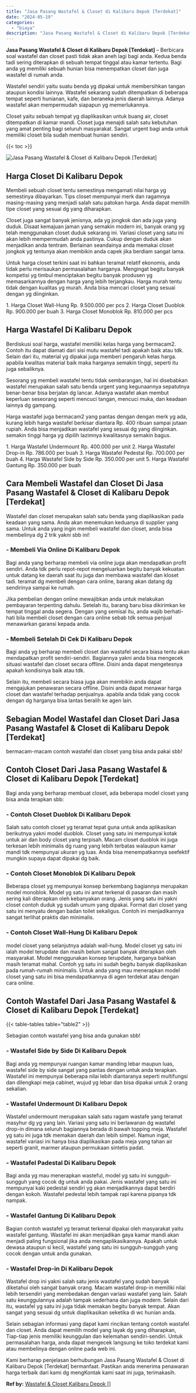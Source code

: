 ```yaml
---
title: "Jasa Pasang Wastafel & Closet di Kalibaru Depok [Terdekat]"
date: "2024-05-19"
categories: 
  - "biaya"
description: "Jasa Pasang Wastafel & Closet di Kalibaru Depok [Terdekat]. Kami berharap penjelasan berhubungan Jasa Pasang Wastafel & Closet di Kalibaru Depok [Terdekat]..."
---
```


**Jasa Pasang Wastafel & Closet di Kalibaru Depok \[Terdekat\]** – Berbicara soal wastafel dan closet pasti tidak akan aneh lagi bagi anda. Kedua benda tadi sering diterapkan di sebuah tempat tinggal atau kamar tertentu. Bagi anda yg memiliki sebuah hunian bisa menempatkan closet dan juga wastafel di rumah anda.

Wastafel sendiri yaitu suatu benda yg dipakai untuk membersihkan tangan ataupun kondisi lainnya. Wastafel sekarang sudah ditempatkan di beberapa tempat seperti hunianan, kafe, dan beraneka jenis daerah lainnya. Adanya wastafel akan mempermudah siapapun yg memerlukannya.

Closet yaitu sebuah tempat yg diaplikasikan untuk buang air, closet ditempatkan di kamar mandi. Closet juga menajdi salah satu kebutuhan yang amat penting bagi seluruh masyarakat. Sangat urgent bagi anda untuk memiliki closet bila sudah membuat hunian sendiri.

{{< toc >}}

![Jasa Pasang Wastafel & Closet di Kalibaru Depok [Terdekat]](/images/wastafel-closet-murah20.png)

## Harga Closet Di Kalibaru Depok

Membeli sebuah closet tentu semestinya mengamati nilai harga yg semestinya dibayarkan. Tips closet mempunyai merk dan ragamnya masing-masing yang menjadi salah satu patokan harga. Anda dapat memilih tipe closet yang sesuai dg yang diharapkan.

Closet juga sangat banyak jenisnya, ada yg jongkok dan ada juga yang duduk. Disaat kemajuan jaman yang semakin modern ini, banyak orang yg telah menggunakan closet duduk sekarang ini. Variasi closet yang satu ini akan lebih mempermudah anda pastinya. Cukup dengan duduk akan menjadikan anda tentram. Berlainan seandainya anda memakai closet jongkok yg tentunya akan membikin anda capek jika berdiam sangat lama.

Untuk harga closet terkini saat ini bahkan teramat relatif ekonomis, anda tidak perlu merisaukan permasalahan harganya. Mengingat begitu banyak kompetisi yg timbul menciptakan begitu banyak produsen yg memasarkannya dengan harga yang lebih terjangkau. Harga murah tentu tidak dengan kualitas yg murah. Anda bisa mencari closet yang sesuai dengan yg diinginkan.

1\. Harga Closet Wall-Hung Rp. 9.500.000 per pcs 2. Harga Closet Duoblok Rp. 900.000 per buah 3. Harga Closet Monoblok Rp. 810.000 per pcs

## Harga Wastafel Di Kalibaru Depok

Berdiskusi soal harga, wastafel memiliki kelas harga yang bermacam2. Contoh itu dapat diamati dari sisi mutu wastafel tadi apakah baik atau tdk. Selain dari itu, material yg dipakai juga memberi pengaruh kelas harga. apabila kwalitas material baik maka harganya semakin tinggi, seperti itu juga sebaliknya.

Sesorang yg membeli wastafel tentu tidak sembarangan, hal ini disebabkan wastafel merupakan salah satu benda urgent yang kegunaannya sepatutnya benar-benar bisa berjalan dg lancar. Adanya wastafel akan membut keperluan seseorang seperti mencuci tangan, mencuci muka, dan keadaan lainnya dg gampang.

Harga wastafel juga bermacam2 yang pantas dengan dengan merk yg ada, kurang lebih harga wastafel berkisar diantara Rp. 400 ribuan sampai jutaan rupiah. Anda bisa menjadikan wastafel yang sesuai dg yang diinginkan. semakin tinggi harga yg dipilih lazimnya kwalitasnya semakin bagus.

1\. Harga Wastafel Undermount Rp. 400.000 per unit 2. Harga Wastafel Drop-in Rp. 786.000 per buah 3. Harga Wastafel Pedestal Rp. 700.000 per buah 4. Harga Wastafel Side by Side Rp. 350.000 per unit 5. Harga Wastafel Gantung Rp. 350.000 per buah

## Cara Membeli Wastafel dan Closet Di Jasa Pasang Wastafel & Closet di Kalibaru Depok \[Terdekat\]

Wastafel dan closet merupakan salah satu benda yang diaplikasikan pada keadaan yang sama. Anda akan menemukan keduanya di supplier yang sama. Untuk anda yang ingin membeli wastafel dan closet, anda bisa membelinya dg 2 trik yakni sbb ini!

### \- Membeli Via Online Di Kalibaru Depok

Bagi anda yang berharap membeli via online juga akan mendapatkan profit sendiri. Anda tdk perlu repot-repot mengeluarkan begitu banyak kekuatan untuk datang ke daerah saat itu juga dan membawa wastafel dan kloset tadi. teramat dg membeli dengan cara online, barang akan datang dg sendirinya sampai ke rumah.

Jika pembelian dengan online mewajibkan anda untuk melakukan pembayaran terpenting dahulu. Setelah itu, barang baru bisa dikirimkan ke tempat tinggal anda segera. Dengan yang semisal itu, anda wajib berhati-hati bila membeli closet dengan cara online sebab tdk semua penjual menawarkan garansi kepada anda.

### \- Membeli Setelah Di Cek Di Kalibaru Depok

Bagi anda yg berharap membeli closet dan wastafel secara biasa tentu akan mendapatkan profit sendiri-sendiri. Bagiannya yakni anda bisa mengecek situasi wastafel dan closet secara offline. Disini anda dapat mengetesnya apakah kondisinya baik atau tdk.

Selain itu, membeli secara biasa juga akan membikin anda dapat mengajukan penawaran secara offline. Disini anda dapat menawar harga closet dan wastafel terhadap penjualnya. apabila anda tidak yang cocok dengan dg harganya bisa lantas beralih ke agen lain.

## Sebagian Model Wastafel dan Closet Dari Jasa Pasang Wastafel & Closet di Kalibaru Depok \[Terdekat\]

bermacam-macam contoh wastafel dan closet yang bisa anda pakai sbb!

## Contoh Closet Dari Jasa Pasang Wastafel & Closet di Kalibaru Depok \[Terdekat\]

Bagi anda yang berharap membuat closet, ada beberapa model closet yang bisa anda terapkan sbb:

### \- Contoh Closet Duoblok Di Kalibaru Depok

Salah satu contoh closet yg teramat tepat guna untuk anda aplikasikan berikutnya yakni model duoblok. Closet yang satu ini mempunyai kotak untuk air dan body closet yang terpisah. Macam closet duoblok ini juga terkesan lebih minimalis dg ruang yang lebih terbatas walaupun kamar mandi tdk mempunyai ukuran yg luas. Anda bisa menempatkannya seefektif mungkin supaya dapat dipakai dg baik.

### \- Contoh Closet Monoblok Di Kalibaru Depok

Beberapa closet yg mempunyai konsep berkembang bagiannya merupakan model monoblok. Model yg satu ini amat terkenal di pasaran dan masih sering kali diterapkan oleh kebanyakan orang. Jenis yang satu ini yakni closet contoh duduk yg sudah umum yang dipakai. Format dari closet yang satu ini menyatu dengan badan toilet sekaligus. Contoh ini menjadikannya sangat terlihat praktis dan minimalis.

### \- Contoh Closet Wall-Hung Di Kalibaru Depok

model closet yang selanjutnya adalah wall-hung. Model closet yg satu ini ialah model terupdate dan masih belum sangat banyak diterapkan oleh masyarakat. Model menggunakan konsep terupdate, harganya bahkan masih teramat mahal. Contoh yg satu ini sudah begitu banyak diaplikasikan pada rumah-rumah minimalis. Untuk anda yang mau menerapkan model closet yang satu ini bisa mendapatkannya di agen terdekat atau dengan cara online.

## Contoh Wastafel Dari Jasa Pasang Wastafel & Closet di Kalibaru Depok \[Terdekat\]

{{< table-tables table="table2" >}}

Sebagian contoh wastafel yang bisa anda gunakan sbb!

### \- Wastafel Side by Side Di Kalibaru Depok

Bagi anda yg mempunyai ruangan kamar manding lebar maupun luas, wastafel side by side sangat yang pantas dengan untuk anda terapkan. Wastafel ini mempunyai beberapa nilai lebih diantaranya seperti multifungsi dan dilengkapi meja cabinet, wujud yg lebar dan bisa dipakai untuk 2 orang sekalian.

### \- Wastafel Undermount Di Kalibaru Depok

Wastafel undermount merupakan salah satu ragam wastafe yang teramat masyhur dg yg yang lain. Variasi yang satu ini berlawanan dg wastafel drop-in dimana seluruh bagiannya berada di bawah topping meja. Wastafel yg satu ini juga tdk memakan daerah dan lebih simpel. Namun ingat, wastafel variasi ini hanya bisa diaplikasikan pada meja yang tahan air seperti granit, marmer ataupun permukaan sintetis padat.

### \- Wastafel Padestal Di Kalibaru Depok

Bagi anda yg mau menerapkan wasteful, model yg satu ini sungguh-sungguh yang cocok dg untuk anda pakai. Jenis wastafel yang satu ini mempunyai kaki pedestal sendiri yg akan menjadikannya dapat berdiri dengan kokoh. Wastafel pedestal lebih tampak rapi karena pipanya tdk nampak.

### \- Wastafel Gantung Di Kalibaru Depok

Bagian contoh wastafel yg teramat terkenal dipakai oleh masyarakat yaitu wastafel gantung. Wastafel ini akan menjadikan gaya kamar mandi akan menjadi paling fungsional jika anda mengaplikasikannya. Apakah untuk dewasa ataupun si kecil, wastafel yang satu ini sungguh-sungguh yang cocok dengan untuk anda gunakan.

### \- Wastafel Drop-in Di Kalibaru Depok

Wastafel drop ini yakni salah satu jenis wastafel yang sudah banyak diketahui oleh sangat banyak orang. Macam wastafel drop-in memiliki nilai lebih tersendiri yang membedakan dengan variasi wastafel yang lain. Salah satu keunggulannya adalah tampak sederhana dan juga modern. Selain dari itu, wastafel yg satu ini juga tidak memakan begitu banyak tempat. Akan sangat yang sesuai dg untuk diaplikasikan seketika di wc hunian anda.

Selain sebagian informasi yang dapat kami rincikan tentang contoh wastafel dan closet. Anda dapat memilih model yang layak dg yang diharapkan, Tiap-tiap jenis memiliki keunggulan dan kelemahan sendiri-sendiri. Untuk permasalahan harga, anda dapat mengecek langsung ke toko terdekat kami atau membelinya dengan online pada web ini.

Kami berharap penjelasan berhubungan Jasa Pasang Wastafel & Closet di Kalibaru Depok \[Terdekat\] bermanfaat. Pastikan anda menerima penawaran harga terbaik dari kami dg mengKontak kami saat ini juga, terimakasih.

**Ref by:** [Wastafel & Closet Kalibaru Depok []](https://id.wikipedia.org/wiki/Wastafel)
